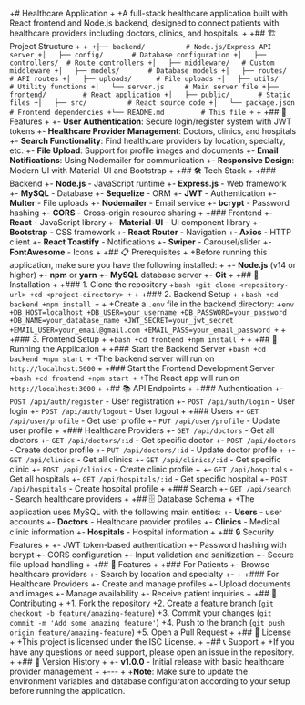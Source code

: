 
+# Healthcare Application
+
+A full-stack healthcare application built with React frontend and Node.js backend, designed to connect patients with healthcare providers including doctors, clinics, and hospitals.
+
+## 🏗️ Project Structure
+
+```
+├── backend/          # Node.js/Express API server
+│   ├── config/       # Database configuration
+│   ├── controllers/  # Route controllers
+│   ├── middleware/   # Custom middleware
+│   ├── models/       # Database models
+│   ├── routes/       # API routes
+│   ├── uploads/      # File uploads
+│   ├── utils/        # Utility functions
+│   └── server.js     # Main server file
+├── frontend/         # React application
+│   ├── public/       # Static files
+│   ├── src/          # React source code
+│   └── package.json  # Frontend dependencies
+└── README.md         # This file
+```
+
+## 🚀 Features
+
+- **User Authentication**: Secure login/register system with JWT tokens
+- **Healthcare Provider Management**: Doctors, clinics, and hospitals
+- **Search Functionality**: Find healthcare providers by location, specialty, etc.
+- **File Upload**: Support for profile images and documents
+- **Email Notifications**: Using Nodemailer for communication
+- **Responsive Design**: Modern UI with Material-UI and Bootstrap
+
+## 🛠️ Tech Stack
+
+### Backend
+- **Node.js** - JavaScript runtime
+- **Express.js** - Web framework
+- **MySQL** - Database
+- **Sequelize** - ORM
+- **JWT** - Authentication
+- **Multer** - File uploads
+- **Nodemailer** - Email service
+- **bcrypt** - Password hashing
+- **CORS** - Cross-origin resource sharing
+
+### Frontend
+- **React** - JavaScript library
+- **Material-UI** - UI component library
+- **Bootstrap** - CSS framework
+- **React Router** - Navigation
+- **Axios** - HTTP client
+- **React Toastify** - Notifications
+- **Swiper** - Carousel/slider
+- **FontAwesome** - Icons
+
+## 📋 Prerequisites
+
+Before running this application, make sure you have the following installed:
+
+- **Node.js** (v14 or higher)
+- **npm** or **yarn**
+- **MySQL** database server
+- **Git**
+
+## 🔧 Installation
+
+### 1. Clone the repository
+```bash
+git clone <repository-url>
+cd <project-directory>
+```
+
+### 2. Backend Setup
+
+```bash
+cd backend
+npm install
+```
+
+Create a `.env` file in the backend directory:
+```env
+DB_HOST=localhost
+DB_USER=your_username
+DB_PASSWORD=your_password
+DB_NAME=your_database_name
+JWT_SECRET=your_jwt_secret
+EMAIL_USER=your_email@gmail.com
+EMAIL_PASS=your_email_password
+```
+
+### 3. Frontend Setup
+
+```bash
+cd frontend
+npm install
+```
+
+## 🚀 Running the Application
+
+### Start the Backend Server
+```bash
+cd backend
+npm start
+```
+The backend server will run on `http://localhost:5000`
+
+### Start the Frontend Development Server
+```bash
+cd frontend
+npm start
+```
+The React app will run on `http://localhost:3000`
+
+## 📚 API Endpoints
+
+### Authentication
+- `POST /api/auth/register` - User registration
+- `POST /api/auth/login` - User login
+- `POST /api/auth/logout` - User logout
+
+### Users
+- `GET /api/user/profile` - Get user profile
+- `PUT /api/user/profile` - Update user profile
+
+### Healthcare Providers
+- `GET /api/doctors` - Get all doctors
+- `GET /api/doctors/:id` - Get specific doctor
+- `POST /api/doctors` - Create doctor profile
+- `PUT /api/doctors/:id` - Update doctor profile
+
+- `GET /api/clinics` - Get all clinics
+- `GET /api/clinics/:id` - Get specific clinic
+- `POST /api/clinics` - Create clinic profile
+
+- `GET /api/hospitals` - Get all hospitals
+- `GET /api/hospitals/:id` - Get specific hospital
+- `POST /api/hospitals` - Create hospital profile
+
+### Search
+- `GET /api/search` - Search healthcare providers
+
+## 🗄️ Database Schema
+
+The application uses MySQL with the following main entities:
+- **Users** - user accounts
+- **Doctors** - Healthcare provider profiles
+- **Clinics** - Medical clinic information
+- **Hospitals** - Hospital information
+
+## 🔒 Security Features
+
+- JWT token-based authentication
+- Password hashing with bcrypt
+- CORS configuration
+- Input validation and sanitization
+- Secure file upload handling
+
+## 📱 Features
+
+### For Patients
+- Browse healthcare providers
+- Search by location and specialty
+- 
+
+### For Healthcare Providers
+- Create and manage profiles
+- Upload documents and images
+- Manage availability
+- Receive patient inquiries
+
+## 🤝 Contributing
+
+1. Fork the repository
+2. Create a feature branch (`git checkout -b feature/amazing-feature`)
+3. Commit your changes (`git commit -m 'Add some amazing feature'`)
+4. Push to the branch (`git push origin feature/amazing-feature`)
+5. Open a Pull Request
+
+## 📄 License
+
+This project is licensed under the ISC License.
+
+## 📞 Support
+
+If you have any questions or need support, please open an issue in the repository.
+
+## 🔄 Version History
+
+- **v1.0.0** - Initial release with basic healthcare provider management
+
+---
+
+**Note**: Make sure to update the environment variables and database configuration according to your setup before running the application.
